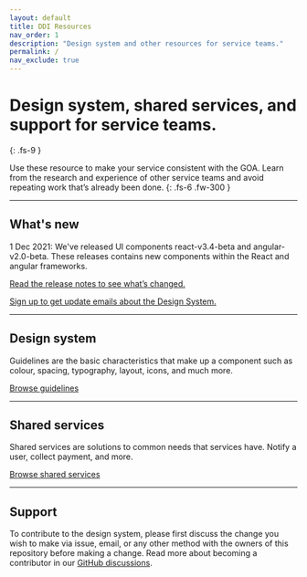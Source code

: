 ```yaml
---
layout: default
title: DDI Resources
nav_order: 1
description: "Design system and other resources for service teams."
permalink: /
nav_exclude: true
---
```


# Design system, shared services, and support for service teams.
{: .fs-9 }

Use these resource to make your service consistent with the GOA. Learn from the research and experience of other service teams and avoid repeating work that’s already been done.
{: .fs-6 .fw-300 }



---

## What's new
1 Dec 2021: We've released UI components react-v3.4-beta and angular-v2.0-beta. These releases contains new components within the React and angular frameworks.

[Read the release notes to see what’s changed.](https://github.com/GovAlta/ui-components/releases)

[Sign up to get update emails about the Design System.]()


---

## Design system

Guidelines are the basic characteristics that make up a component such as colour, spacing, typography, layout, icons, and much more.

[Browse guidelines](https://twjeffery.github.io/DIO-test-2/docs/guidelines)

---

## Shared services

Shared services are solutions to common needs that services have. Notify a user, collect payment, and more.

[Browse shared services](https://twjeffery.github.io/DIO-test-2/docs/shared-services)

---

## Support

To contribute to the design system, please first discuss the change you wish to make via issue, email, or any other method with the owners of this repository before making a change. Read more about becoming a contributor in our [GitHub discussions](https://github.com/GovAlta/ui-components/discussions).

